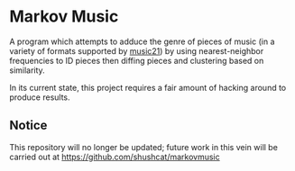 # Markov Music
A program which attempts to adduce the genre of pieces of music
(in a variety of formats supported by
[music21](https://github.com/kroger/music21)) by using
nearest-neighbor frequencies to ID pieces then diffing pieces
and clustering based on similarity.

In its current state, this project requires a fair amount of
hacking around to produce results.

## Notice

This repository will no longer be updated; future work in this vein will be carried out at https://github.com/shushcat/markovmusic
